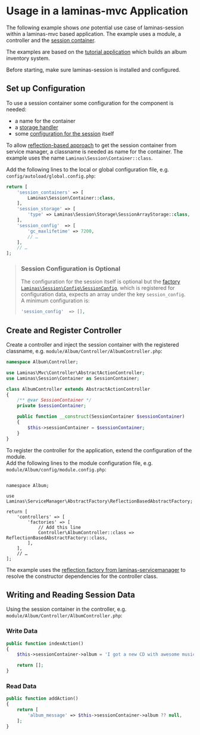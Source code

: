 # Usage in a laminas-mvc Application

The following example shows _one_ potential use case of laminas-session within
a laminas-mvc based application. The example uses a module, a controller and the
[session container](../container.md).

The examples are based on the [tutorial application](https://docs.laminas.dev/tutorials/getting-started/overview/)
which builds an album inventory system.

Before starting, make sure laminas-session is installed and configured.

## Set up Configuration

To use a session container some configuration for the component is needed:

* a name for the container
* a [storage handler](../storage.md)
* some [configuration for the session](../config.md) itself

To allow [reflection-based approach](https://docs.laminas.dev/laminas-servicemanager/reflection-abstract-factory/)
to get the session container from service manager, a classname is needed as name
for the container. The example uses the name `Laminas\Session\Container::class`.

Add the following lines to the local or global configuration file, e.g.
`config/autoload/global.config.php`:

```php
return [
    'session_containers' => [
        Laminas\Session\Container::class,
    ],
    'session_storage' => [
        'type' => Laminas\Session\Storage\SessionArrayStorage::class,
    ],
    'session_config'  => [
        'gc_maxlifetime' => 7200,
        // …
    ],
    // …
];
```

> ### Session Configuration is Optional
>
> The configuration for the session itself is optional but the
> [factory `Laminas\Session\Config\SessionConfig`](../config.md#service-manager-factory),
> which is registered for configuration data, expects an array under the key
> `session_config`.  
> A minimum configuration is:
>
> ```php
> 'session_config'  => [],
> ```

## Create and Register Controller

Create a controller and inject the session container with the registered
classname, e.g. `module/Album/Controller/AlbumController.php`:

```php
namespace Album\Controller;

use Laminas\Mvc\Controller\AbstractActionController;
use Laminas\Session\Container as SessionContainer;

class AlbumController extends AbstractActionController
{
    /** @var SessionContainer */
    private $sessionContainer;

    public function __construct(SessionContainer $sessionContainer)
    {
        $this->sessionContainer = $sessionContainer;
    }
}
```

To register the controller for the application, extend the configuration of the
module.  
Add the following lines to the module configuration file, e.g.
`module/Album/config/module.config.php`:

<pre class="language-php" data-line="8-9"><code>
namespace Album;

use Laminas\ServiceManager\AbstractFactory\ReflectionBasedAbstractFactory;

return [
    'controllers' => [
        'factories' => [
            // Add this line
            Controller\AlbumController::class => ReflectionBasedAbstractFactory::class,
        ],
    ],
    // …
];
</code></pre>

The example uses the [reflection factory from laminas-servicemanager](https://docs.laminas.dev/laminas-servicemanager/reflection-abstract-factory/)
to resolve the constructor dependencies for the controller class.

## Writing and Reading Session Data

Using the session container in the controller, e.g.
`module/Album/Controller/AlbumController.php`:

### Write Data

```php
public function indexAction()
{
    $this->sessionContainer->album = 'I got a new CD with awesome music.';

    return [];
}
```

### Read Data

```php
public function addAction()
{
    return [
        'album_message' => $this->sessionContainer->album ?? null,
    ];
}
```

